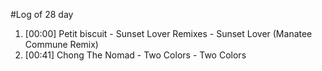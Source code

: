 #Log of 28 day

1. [00:00] Petit biscuit - Sunset Lover Remixes - Sunset Lover (Manatee Commune Remix)
1. [00:41] Chong The Nomad - Two Colors - Two Colors
